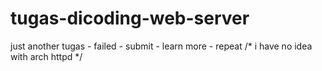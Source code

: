 # tugas-dicoding-web-server
just another tugas - failed - submit - learn more - repeat
/* i have no idea with arch httpd */
